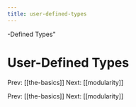 ```yaml
---
title: user-defined-types
---
```


-Defined Types\"

# User-Defined Types

Prev: \[\[the-basics\]\] Next: \[\[modularity\]\]

Prev: \[\[the-basics\]\] Next: \[\[modularity\]\]
